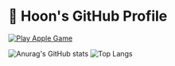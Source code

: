 # 🍎 Hoon's GitHub Profile

[![Play Apple Game](https://img.shields.io/badge/PLAY%20APPLE%20GAME-FF4C4C?style=for-the-badge&logo=apple&logoColor=white)](https://mhoo999.github.io/apple_game/)

![Anurag's GitHub stats](https://github-readme-stats.vercel.app/api?username=anuraghazra\&hide=contribs,issues)
![Top Langs](https://github-readme-stats.vercel.app/api/top-langs/?username=mhoo999&hide=html&layout=compact&theme=radical)
